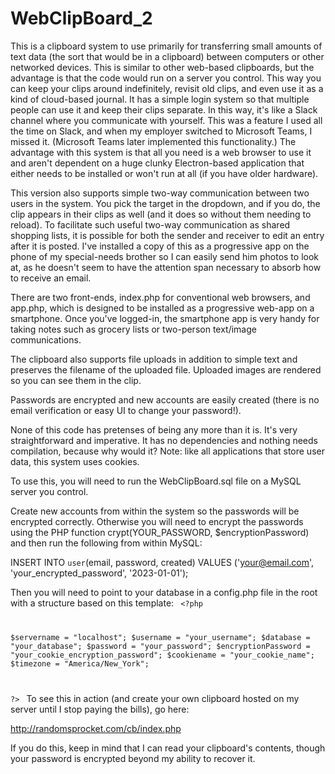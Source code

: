 # WebClipBoard_2

This is a clipboard system to use primarily for transferring small amounts of text data (the sort that would be in a clipboard) between computers or other networked devices.  This is similar to other web-based clipboards, but the advantage is that the code would run on a server you control. This way you can keep your clips around indefinitely, revisit old clips, and even use it as a kind of cloud-based journal. It has a simple login system so that multiple people can use it and keep their clips separate.  In this way, it's like a Slack channel where you communicate with yourself.  This was a feature I used all the time on Slack, and when my employer switched to Microsoft Teams, I missed it.  (Microsoft Teams later implemented this functionality.)  The advantage with this system is that all you need is a web browser to use it and aren't dependent on a huge clunky Electron-based application that either needs to be installed or won't run at all (if you have older hardware).  

This version also supports simple two-way communication between two users in the system. You pick the target in the dropdown, and if you do, the clip appears in their clips as well (and it does so without them needing to reload).  To facilitate such useful two-way communication as shared shopping lists, it is possible for both the sender and receiver to edit an entry after it is posted. I've installed a copy of this as a progressive app on the phone of my special-needs brother so I can easily send him photos to look at, as he doesn't seem to have the attention span necessary to absorb how to receive an email.

There are two front-ends, index.php for conventional web browsers, and app.php, which is designed to be installed as a progressive web-app on a smartphone. Once you've logged-in, the smartphone app is very handy for taking notes such as grocery lists or two-person text/image communications.

The clipboard also supports file uploads in addition to simple text and preserves the filename of the uploaded file. Uploaded images are rendered so you can see them in the clip.

Passwords are encrypted and new accounts are easily created (there is no email verification or easy UI to change your password!).

None of this code has pretenses of being any more than it is. It's very straightforward and imperative.  It has no dependencies and nothing needs compilation, because why would it?
Note: like all applications that store user data, this system uses cookies.

To use this, you will need to run the WebClipBoard.sql file on a MySQL server you control.  

Create new accounts from within the system so the passwords will be encrypted correctly. Otherwise you will need to encrypt the passwords using the PHP function crypt(YOUR_PASSWORD, $encryptionPassword) and then run the following from within MySQL:

INSERT INTO `user`(email, password, created) VALUES ('your@email.com', 'your_encrypted_password', '2023-01-01');

Then you will need to point to your database in a config.php file in the root with a structure based on this template:
<code>
&lt;?php

$servername = "localhost";
$username = "your_username";
$database = "your_database";
$password = "your_password";
$encryptionPassword = "your_cookie_encryption_password";
$cookiename = "your_cookie_name";
$timezone = "America/New_York";
 
?&gt;
</code>
To see this in action (and create your own clipboard hosted on my server until I stop paying the bills), go here:

http://randomsprocket.com/cb/index.php

If you do this, keep in mind that I can read your clipboard's contents, though your password is encrypted beyond my ability to recover it.
